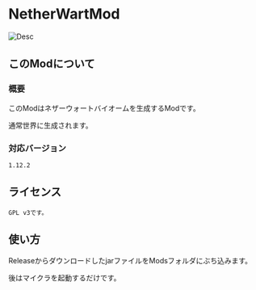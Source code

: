 # NetherWartMod 

![Desc](https://github.com/kokkiemouse/PictureStorage/raw/master/2019-08-16_07.20.09.png)
## このModについて
### 概要

このModはネザーウォートバイオームを生成するModです。

通常世界に生成されます。

### 対応バージョン
    1.12.2


## ライセンス
    GPL v3です。
## 使い方 
ReleaseからダウンロードしたjarファイルをModsフォルダにぶち込みます。

後はマイクラを起動するだけです。
